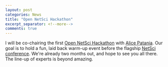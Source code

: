 ```yaml
---
layout: post
categories: News
title: "Open NetSci Hackathon"
excerpt_separator: <!--more-->
comments: true
---
```



I will be co-chairing the first [Open NetSci Hackathon](https://opennetsci.github.io/) with [Alice Patania](https://alpatania.github.io).
Our goal is to hold a fun, laid back warm-up event before the flagship [NetSci conference](http://netsci2019.com/).
We're already two months out, and hope to see you all there. 
The line-up of experts is beyond amazing.
